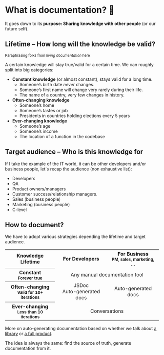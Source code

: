 # What is documentation? 📖

It goes down to its **purpose: Sharing knowledge with other people** (or our future self).

## Lifetime – How long will the knowledge be valid?

<small>Paraphrasing folks from _living documentation_ here</small>

A certain knowledge will stay true/valid for a certain time. We can roughly split into big categories:

- **Constant knowledge** (or almost constant), stays valid for a long time.
  - Someone’s birth date _never_ changes.
  - Someone’s first name will change very rarely during their life.
  - The name of a country, very few changes in history.
- **Often-changing knowledge**
  - Someone’s home
  - Someone’s tastes or job
  - Presidents in countries holding elections every 5 years
- **Ever-changing knowledge**
  - Someone’s age
  - Someone’s income
  - The location of a function in the codebase

## Target audience – Who is this knowledge for

If I take the example of the IT world, it can be other developers and/or business people, let's recap the audience (non exhaustive list):

- Developers
- QA
- Product owners/managers
- Customer success/relationship managers.
- Sales (business people)
- Marketing (business people)
- C-level

## How to document?

We have to adopt various strategies depending the lifetime and target audience.

<table>
<tr>
  <th style="text-align: center">Knowledge Lifetime</th>
  <th style="text-align: center">For Developers</th>
  <th style="text-align: center">For Business<br><small>PM, sales, marketing, …</small></th>
</tr>
<tr>
  <th style="text-align: center">Constant<br><small>Forever true</small></th>
  <td colspan="2" style="text-align: center">Any manual documentation tool</td>
</tr>
<tr>
  <th style="text-align: center">Often-changing<br><small>Valid for 10+ iterations</small></th>
  <td style="text-align: center">JSDoc<br>Auto-generated docs</td>
  <td style="text-align: center">Auto-generated docs</td>
</tr>
<tr>
  <th style="text-align: center">Ever-changing<br><small>Less than 10 iterations</small></th>
  <td style="text-align: center" colspan="2">Conversations</td>
</tr>
</table>

More on auto-generating documentation based on whether we talk about [a library](../building-libraries/documenting-and-testing.md) or [a full product](../building-products/domain/documenting-the-domain.md).

The idea is always the same: find the source of truth, generate documentation from it.
